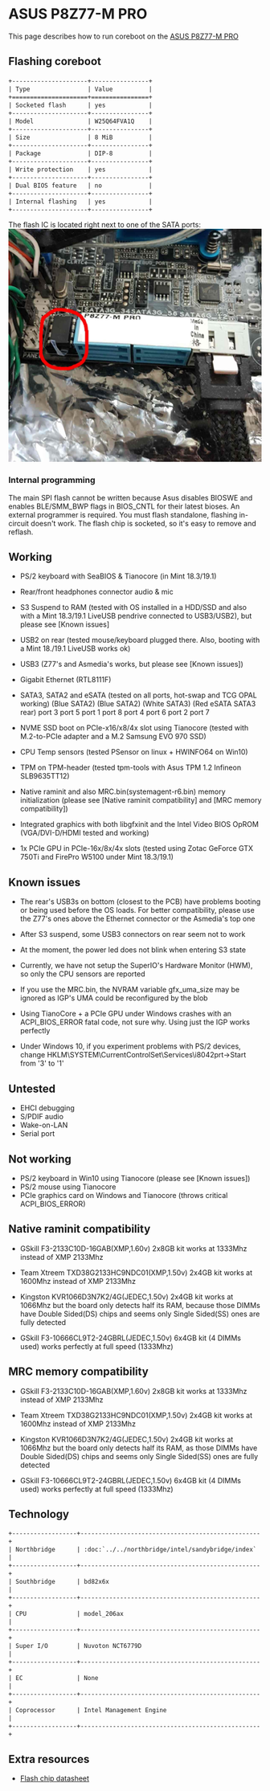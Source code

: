 # ASUS P8Z77-M PRO

This page describes how to run coreboot on the [ASUS P8Z77-M PRO]

## Flashing coreboot

```eval_rst
+---------------------+----------------+
| Type                | Value          |
+=====================+================+
| Socketed flash      | yes            |
+---------------------+----------------+
| Model               | W25Q64FVA1Q    |
+---------------------+----------------+
| Size                | 8 MiB          |
+---------------------+----------------+
| Package             | DIP-8          |
+---------------------+----------------+
| Write protection    | yes            |
+---------------------+----------------+
| Dual BIOS feature   | no             |
+---------------------+----------------+
| Internal flashing   | yes            |
+---------------------+----------------+
```

The flash IC is located right next to one of the SATA ports:
![](p8z77-m_pro.jpg)

### Internal programming

The main SPI flash cannot be written because Asus disables BIOSWE and
enables BLE/SMM_BWP flags in BIOS_CNTL for their latest bioses.
An external programmer is required. You must flash standalone,
flashing in-circuit doesn't work. The flash chip is socketed, so it's
easy to remove and reflash.

## Working

- PS/2 keyboard with SeaBIOS & Tianocore (in Mint 18.3/19.1)

- Rear/front headphones connector audio & mic

- S3 Suspend to RAM (tested with OS installed in a HDD/SSD and also with a
  Mint 18.3/19.1 LiveUSB pendrive connected to USB3/USB2), but please
  see [Known issues]

- USB2 on rear (tested mouse/keyboard plugged there. Also, booting with
  a Mint 18./19.1 LiveUSB works ok)

- USB3 (Z77's and Asmedia's works, but please see [Known issues])

- Gigabit Ethernet (RTL8111F)

- SATA3, SATA2 and eSATA (tested on all ports, hot-swap and TCG OPAL working)
    (Blue SATA2)  (Blue SATA2)  (White SATA3)  (Red eSATA SATA3 rear)
       port 3        port 5         port 1             port 8
       port 4        port 6         port 2             port 7

- NVME SSD boot on PCIe-x16/x8/4x slot using Tianocore
  (tested with M.2-to-PCIe adapter and a M.2 Samsung EVO 970 SSD)

- CPU Temp sensors (tested PSensor on linux + HWINFO64 on Win10)

- TPM on TPM-header (tested tpm-tools with Asus TPM 1.2 Infineon SLB9635TT12)

- Native raminit and also MRC.bin(systemagent-r6.bin) memory initialization
  (please see [Native raminit compatibility] and [MRC memory compatibility])

- Integrated graphics with both libgfxinit and the Intel Video BIOS OpROM
  (VGA/DVI-D/HDMI tested and working)

- 1x PCIe GPU in PCIe-16x/8x/4x slots (tested using Zotac GeForce GTX
  750Ti and FirePro W5100 under Mint 18.3/19.1)

## Known issues

- The rear's USB3s on bottom (closest to the PCB) have problems booting or
  being used before the OS loads. For better compatibility, please use
  the Z77's ones above the Ethernet connector or the Asmedia's top one

- After S3 suspend, some USB3 connectors on rear seem not to work

- At the moment, the power led does not blink when entering S3 state

- Currently, we have not setup the SuperIO's Hardware Monitor (HWM),
  so only the CPU sensors are reported

- If you use the MRC.bin, the NVRAM variable gfx_uma_size may be ignored
  as IGP's UMA could be reconfigured by the blob

- Using TianoCore + a PCIe GPU under Windows crashes with an
  ACPI_BIOS_ERROR fatal code, not sure why. Using just the IGP
  works perfectly

- Under Windows 10, if you experiment problems with PS/2 devices, change
  HKLM\SYSTEM\CurrentControlSet\Services\i8042prt->Start from '3' to '1'

## Untested

- EHCI debugging
- S/PDIF audio
- Wake-on-LAN
- Serial port

## Not working

- PS/2 keyboard in Win10 using Tianocore (please see [Known issues])
- PS/2 mouse using Tianocore
- PCIe graphics card on Windows and Tianocore (throws critical ACPI_BIOS_ERROR)

## Native raminit compatibility

- GSkill F3-2133C10D-16GAB(XMP,1.60v) 2x8GB kit works at 1333Mhz instead
  of XMP 2133Mhz

- Team Xtreem TXD38G2133HC9NDC01(XMP,1.50v) 2x4GB kit works at 1600Mhz
  instead of XMP 2133Mhz

- Kingston KVR1066D3N7K2/4G(JEDEC,1.50v) 2x4GB kit works at 1066Mhz
  but the board only detects half its RAM, because those DIMMs have
  Double Sided(DS) chips and seems only Single Sided(SS) ones are
  fully detected

- GSkill F3-10666CL9T2-24GBRL(JEDEC,1.50v) 6x4GB kit (4 DIMMs used)
  works perfectly at full speed (1333Mhz)

## MRC memory compatibility

- GSkill F3-2133C10D-16GAB(XMP,1.60v) 2x8GB kit works at 1333Mhz
  instead of XMP 2133Mhz

- Team Xtreem TXD38G2133HC9NDC01(XMP,1.50v) 2x4GB kit works at
  1600Mhz instead of XMP 2133Mhz

- Kingston KVR1066D3N7K2/4G(JEDEC,1.50v) 2x4GB kit works at 1066Mhz
  but the board only detects half its RAM, as those DIMMs have
  Double Sided(DS) chips and seems only Single Sided(SS) ones are
  fully detected

- GSkill F3-10666CL9T2-24GBRL(JEDEC,1.50v) 6x4GB kit (4 DIMMs used)
  works perfectly at full speed (1333Mhz)

## Technology

```eval_rst
+------------------+--------------------------------------------------+
| Northbridge      | :doc:`../../northbridge/intel/sandybridge/index` |
+------------------+--------------------------------------------------+
| Southbridge      | bd82x6x                                          |
+------------------+--------------------------------------------------+
| CPU              | model_206ax                                      |
+------------------+--------------------------------------------------+
| Super I/O        | Nuvoton NCT6779D                                 |
+------------------+--------------------------------------------------+
| EC               | None                                             |
+------------------+--------------------------------------------------+
| Coprocessor      | Intel Management Engine                          |
+------------------+--------------------------------------------------+
```

## Extra resources

- [Flash chip datasheet][W25Q64FVA1Q]

[ASUS P8Z77-M PRO]: https://www.asus.com/Motherboards/P8Z77M_PRO/
[W25Q64FVA1Q]: https://www.winbond.com/resource-files/w25q64fv%20revs%2007182017.pdf
[flashrom]: https://flashrom.org/Flashrom
